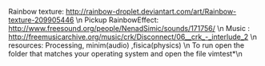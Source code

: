 Rainbow texture: http://rainbow-droplet.deviantart.com/art/Rainbow-texture-209905446 \n
Pickup RainbowEffect: http://www.freesound.org/people/NenadSimic/sounds/171756/ \n
Music : http://freemusicarchive.org/music/crk/Disconnect/06__crk_-_interlude_2 \n
resources: Processing, minim(audio) ,fisica(physics) \n
To run open the folder that matches your operating system and open the file vimtest*\n
